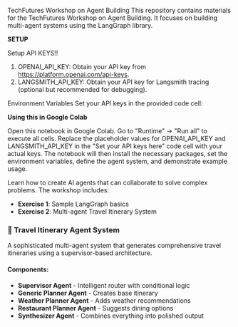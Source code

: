 TechFutures Workshop on Agent Building
This repository contains materials for the TechFutures Workshop on Agent Building. It focuses on building multi-agent systems using the LangGraph library.

**SETUP**

Setup API KEYS!!
1. OPENAI_API_KEY: Obtain your API key from https://platform.openai.com/api-keys.
2. LANGSMITH_API_KEY: Obtain your API key for Langsmith tracing (optional but recommended for debugging).

Environment Variables
Set your API keys in the provided code cell:

**Using this in Google Colab**

Open this notebook in Google Colab.
Go to "Runtime" -> "Run all" to execute all cells.
Replace the placeholder values for OPENAI_API_KEY and LANGSMITH_API_KEY in the "Set your API keys here" code cell with your actual keys.
The notebook will then install the necessary packages, set the environment variables, define the agent system, and demonstrate example usage.

Learn how to create AI agents that can collaborate to solve complex problems. The workshop includes:
- **Exercise 1**: Sample LangGraph basics
- **Exercise 2**: Multi-agent Travel Itinerary System

### 🤖 Travel Itinerary Agent System

A sophisticated multi-agent system that generates comprehensive travel itineraries using a supervisor-based architecture.

#### Components:
- **Supervisor Agent** - Intelligent router with conditional logic
- **Generic Planner Agent** - Creates base itinerary
- **Weather Planner Agent** - Adds weather recommendations
- **Restaurant Planner Agent** - Suggests dining options
- **Synthesizer Agent** - Combines everything into polished output
